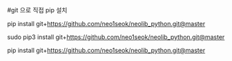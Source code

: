 #git 으로 직접 pip 설치 

pip install git+https://github.com/neo1seok/neolib_python.git@master

sudo pip3 install git+https://github.com/neo1seok/neolib_python.git@master

pip install git+https://github.com/neo1seok/neolib_python.git@master
